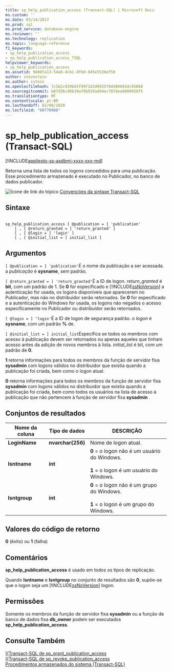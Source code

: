 ```yaml
---
title: sp_help_publication_access (Transact-SQL) | Microsoft Docs
ms.custom: ''
ms.date: 03/14/2017
ms.prod: sql
ms.prod_service: database-engine
ms.reviewer: ''
ms.technology: replication
ms.topic: language-reference
f1_keywords:
- sp_help_publication_access
- sp_help_publication_access_TSQL
helpviewer_keywords:
- sp_help_publication_access
ms.assetid: 9408fa13-54a0-4cb1-8fb0-845e5536ef50
author: stevestein
ms.author: sstein
ms.openlocfilehash: 7c562c039b65f99f1d3d9915f0dd00b93dc95860
ms.sourcegitcommit: b87d36c46b39af8b929ad94ec707dee8800950f5
ms.translationtype: MT
ms.contentlocale: pt-BR
ms.lasthandoff: 02/08/2020
ms.locfileid: "68770988"
---
```

# <a name="sp_help_publication_access-transact-sql"></a>sp_help_publication_access (Transact-SQL)
[!INCLUDE[appliesto-ss-asdbmi-xxxx-xxx-md](../../includes/appliesto-ss-asdbmi-xxxx-xxx-md.md)]

  Retorna uma lista de todos os logons concedidos para uma publicação. Esse procedimento armazenado é executado no Publicador, no banco de dados publicador.  
  
 ![Ícone de link do tópico](../../database-engine/configure-windows/media/topic-link.gif "Ícone de link do tópico") [Convenções da sintaxe Transact-SQL](../../t-sql/language-elements/transact-sql-syntax-conventions-transact-sql.md)  
  
## <a name="syntax"></a>Sintaxe  
  
```  
  
sp_help_publication_access [ @publication = ] 'publication'  
    [ , [ @return_granted = ] 'return_granted' ]   
    [ , [ @login = ] 'login' ]  
    [ , [ @initial_list = ] initial_list ]  
```  
  
## <a name="arguments"></a>Argumentos  
`[ @publication = ] 'publication'`É o nome da publicação a ser acessada. a *publicação* é **sysname**, sem padrão.  
  
`[ @return_granted = ] 'return_granted'`É a ID de logon. *return_granted* é **bit**, com um padrão de 1. Se **0** for especificado e [!INCLUDE[ssNoVersion](../../includes/ssnoversion-md.md)] a autenticação for usada, os logons disponíveis que aparecerem no Publicador, mas não no distribuidor serão retornados. Se **0** for especificado e a autenticação do Windows for usada, os logons não negados o acesso especificamente no Publicador ou distribuidor serão retornados.  
  
`[ @login = ] 'login'`É a ID de logon de segurança padrão. o *logon* é **sysname**, com um padrão **%** de.  
  
`[ @initial_list = ] initial_list`Especifica se todos os membros com acesso à publicação devem ser retornados ou apenas aqueles que tinham acesso antes da adição de novos membros à lista. *initial_list* é bit, com um padrão de **0**.  
  
 **1** retorna informações para todos os membros da função de servidor fixa **sysadmin** com logons válidos no distribuidor que existia quando a publicação foi criada, bem como o logon atual.  
  
 **0** retorna informações para todos os membros da função de servidor fixa **sysadmin** com logons válidos no distribuidor que existia quando a publicação foi criada, bem como todos os usuários na lista de acesso à publicação que não pertencem à função de servidor fixa **sysadmin** .  
  
## <a name="result-sets"></a>Conjuntos de resultados  
  
|Nome da coluna|Tipo de dados|DESCRIÇÃO|  
|-----------------|---------------|-----------------|  
|**LoginName**|**nvarchar(256)**|Nome de logon atual.|  
|**Isntname**|**int**|**0** = o logon não é um usuário do Windows.<br /><br /> **1** = o logon é um usuário do Windows.|  
|**Isntgroup**|**int**|**0** = o logon não é um grupo do Windows.<br /><br /> **1** = o logon é um grupo do Windows.|  
  
## <a name="return-code-values"></a>Valores do código de retorno  
 **0** (êxito) ou **1** (falha)  
  
## <a name="remarks"></a>Comentários  
 **sp_help_publication_access** é usado em todos os tipos de replicação.  
  
 Quando **Isntname** e **Isntgroup** no conjunto de resultados são **0**, supõe-se que o logon seja um [!INCLUDE[ssNoVersion](../../includes/ssnoversion-md.md)] logon.  
  
## <a name="permissions"></a>Permissões  
 Somente os membros da função de servidor fixa **sysadmin** ou a função de banco de dados fixa **db_owner** podem ser executados **sp_help_publication_access**.  
  
## <a name="see-also"></a>Consulte Também  
 [&#41;&#40;Transact-SQL de sp_grant_publication_access](../../relational-databases/system-stored-procedures/sp-grant-publication-access-transact-sql.md)   
 [&#41;&#40;Transact-SQL de sp_revoke_publication_access](../../relational-databases/system-stored-procedures/sp-revoke-publication-access-transact-sql.md)   
 [Procedimentos armazenados do sistema &#40;Transact-SQL&#41;](../../relational-databases/system-stored-procedures/system-stored-procedures-transact-sql.md)  
  
  
